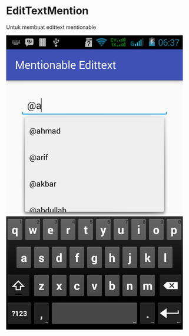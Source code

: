 # EditTextMention
Untuk membuat edittext mentionable 

<img src="https://raw.githubusercontent.com/ar-android/EditTextMention/master/screen_shoot.png" alt="screen_shoot.png">
